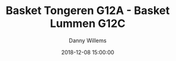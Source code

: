 ---
layout: album
title: Basket Tongeren G12A - Basket Lummen G12C
description: Competitie wedstrijd tussen Basket Tongeren G12A en Basket Lummen G12 C.
date: 2018-12-08 15:00:00
cover: /albums/2018-12-08-Basket-Tongeren-G12A-Basket-Lummen-G12C/thumbnails/DSC_0092.jpg
author: Danny Willems
pagination: 
  enabled: true
  images: true
  imageLayout: image
  itemsPerPage: 64
---